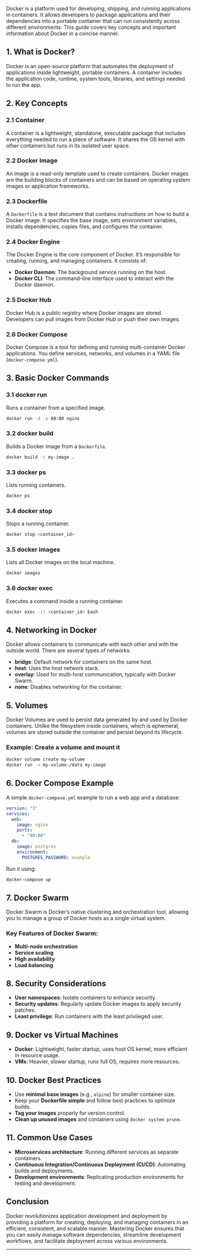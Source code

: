 Docker is a platform used for developing, shipping, and running applications in containers. It allows developers to package applications and their dependencies into a portable container that can run consistently across different environments. This guide covers key concepts and important information about Docker in a concise manner.

## 1. **What is Docker?**

Docker is an open-source platform that automates the deployment of applications inside lightweight, portable containers. A container includes the application code, runtime, system tools, libraries, and settings needed to run the app.

## 2. **Key Concepts**

### 2.1 **Container**

A container is a lightweight, standalone, executable package that includes everything needed to run a piece of software. It shares the OS kernel with other containers but runs in its isolated user space.

### 2.2 **Docker Image**

An image is a read-only template used to create containers. Docker images are the building blocks of containers and can be based on operating system images or application frameworks.

### 2.3 **Dockerfile**

A `Dockerfile` is a text document that contains instructions on how to build a Docker image. It specifies the base image, sets environment variables, installs dependencies, copies files, and configures the container.

### 2.4 **Docker Engine**

The Docker Engine is the core component of Docker. It’s responsible for creating, running, and managing containers. It consists of:

- **Docker Daemon**: The background service running on the host.
- **Docker CLI**: The command-line interface used to interact with the Docker daemon.

### 2.5 **Docker Hub**

Docker Hub is a public registry where Docker images are stored. Developers can pull images from Docker Hub or push their own images.

### 2.6 **Docker Compose**

Docker Compose is a tool for defining and running multi-container Docker applications. You define services, networks, and volumes in a YAML file (`docker-compose.yml`).

## 3. **Basic Docker Commands**

### 3.1 **docker run**

Runs a container from a specified image.

```bash
docker run -d -p 80:80 nginx
```

### 3.2 **docker build**

Builds a Docker image from a `Dockerfile`.

```bash
docker build -t my-image .
```

### 3.3 **docker ps**

Lists running containers.

```bash
docker ps
```

### 3.4 **docker stop**

Stops a running container.

```bash
docker stop <container_id>
```

### 3.5 **docker images**

Lists all Docker images on the local machine.

```bash
docker images
```

### 3.6 **docker exec**

Executes a command inside a running container.

```bash
docker exec -it <container_id> bash
```

## 4. **Networking in Docker**

Docker allows containers to communicate with each other and with the outside world. There are several types of networks:

- **bridge**: Default network for containers on the same host.
- **host**: Uses the host network stack.
- **overlay**: Used for multi-host communication, typically with Docker Swarm.
- **none**: Disables networking for the container.

## 5. **Volumes**

Docker Volumes are used to persist data generated by and used by Docker containers. Unlike the filesystem inside containers, which is ephemeral, volumes are stored outside the container and persist beyond its lifecycle.

### Example: Create a volume and mount it

```bash
docker volume create my-volume
docker run -v my-volume:/data my-image
```

## 6. **Docker Compose Example**

A simple `docker-compose.yml` example to run a web app and a database:

```yaml
version: "3"
services:
  web:
    image: nginx
    ports:
      - "80:80"
  db:
    image: postgres
    environment:
      POSTGRES_PASSWORD: example
```

Run it using:

```bash
docker-compose up
```

## 7. **Docker Swarm**

Docker Swarm is Docker’s native clustering and orchestration tool, allowing you to manage a group of Docker hosts as a single virtual system.

### Key Features of Docker Swarm:

- **Multi-node orchestration**
- **Service scaling**
- **High availability**
- **Load balancing**

## 8. **Security Considerations**

- **User namespaces**: Isolate containers to enhance security.
- **Security updates**: Regularly update Docker images to apply security patches.
- **Least privilege**: Run containers with the least privileged user.

## 9. **Docker vs Virtual Machines**

- **Docker**: Lightweight, faster startup, uses host OS kernel, more efficient in resource usage.
- **VMs**: Heavier, slower startup, runs full OS, requires more resources.

## 10. **Docker Best Practices**

- Use **minimal base images** (e.g., `alpine`) for smaller container size.
- Keep your **Dockerfile simple** and follow best practices to optimize builds.
- **Tag your images** properly for version control.
- **Clean up unused images** and containers using `docker system prune`.

## 11. **Common Use Cases**

- **Microservices architecture**: Running different services as separate containers.
- **Continuous Integration/Continuous Deployment (CI/CD)**: Automating builds and deployments.
- **Development environments**: Replicating production environments for testing and development.

## Conclusion

Docker revolutionizes application development and deployment by providing a platform for creating, deploying, and managing containers in an efficient, consistent, and scalable manner. Mastering Docker ensures that you can easily manage software dependencies, streamline development workflows, and facilitate deployment across various environments.

---